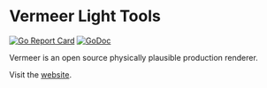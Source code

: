 # Vermeer Light Tools
[![Go Report Card](https://goreportcard.com/badge/github.com/jamiec7919/vermeer)](https://goreportcard.com/report/github.com/jamiec7919/vermeer)
[![GoDoc](https://godoc.org/github.com/jamiec7919/vermeer?status.svg)](https://godoc.org/github.com/jamiec7919/vermeer)

Vermeer is an open source physically plausible production renderer.

Visit the [website](http://www.vermeerlt.com).